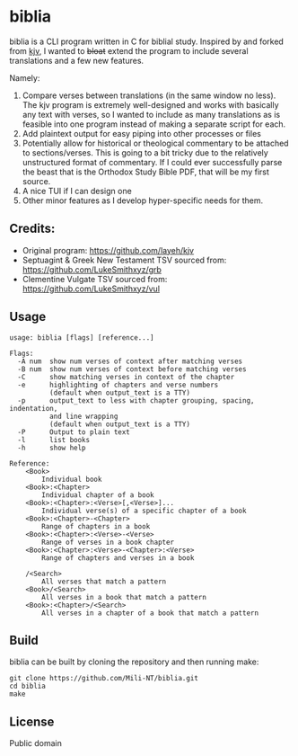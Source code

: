# biblia

biblia is a CLI program written in C for biblial study. Inspired by and forked from
[kjv](https://github.com/layeh/kjv), I wanted to ~~bloat~~ extend the program to include
several translations and a few new features.

Namely:
1. Compare verses between translations (in the same window no less).
The kjv program is extremely well-designed and works with basically any text with verses,
so I wanted to include as many translations as is feasible into one program instead of
making a separate script for each.
2. Add plaintext output for easy piping into other processes or files
3. Potentially allow for historical or theological commentary to be attached to sections/verses.
This is going to a bit tricky due to the relatively unstructured format of commentary. If I could
ever successfully parse the beast that is the Orthodox Study Bible PDF, that will be my first source.
4. A nice TUI if I can design one
5. Other minor features as I develop hyper-specific needs for them.
## Credits:
- Original program: https://github.com/layeh/kjv
- Septuagint & Greek New Testament TSV sourced from: https://github.com/LukeSmithxyz/grb
- Clementine Vulgate TSV sourced from: https://github.com/LukeSmithxyz/vul
## Usage

    usage: biblia [flags] [reference...]

    Flags:
      -A num  show num verses of context after matching verses
      -B num  show num verses of context before matching verses
      -C      show matching verses in context of the chapter
      -e      highlighting of chapters and verse numbers
              (default when output_text is a TTY)
      -p      output_text to less with chapter grouping, spacing, indentation,
              and line wrapping
              (default when output_text is a TTY)
      -P      Output to plain text
      -l      list books
      -h      show help

    Reference:
        <Book>
            Individual book
        <Book>:<Chapter>
            Individual chapter of a book
        <Book>:<Chapter>:<Verse>[,<Verse>]...
            Individual verse(s) of a specific chapter of a book
        <Book>:<Chapter>-<Chapter>
            Range of chapters in a book
        <Book>:<Chapter>:<Verse>-<Verse>
            Range of verses in a book chapter
        <Book>:<Chapter>:<Verse>-<Chapter>:<Verse>
            Range of chapters and verses in a book

        /<Search>
            All verses that match a pattern
        <Book>/<Search>
            All verses in a book that match a pattern
        <Book>:<Chapter>/<Search>
            All verses in a chapter of a book that match a pattern

## Build

biblia can be built by cloning the repository and then running make:

    git clone https://github.com/Mili-NT/biblia.git
    cd biblia
    make

## License

Public domain

